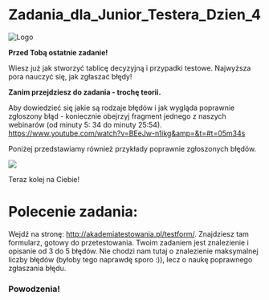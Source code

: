 # Zadania_dla_Junior_Testera_Dzien_4
<img alt="Logo" src="https://testuj.pl/blog/wp-content/uploads/2018/07/testujpl_logo.png">


**Przed Tobą ostatnie zadanie!** 



Wiesz już jak stworzyć tablicę decyzyjną i przypadki testowe. 
Najwyższa pora nauczyć się, jak zgłaszać błędy!


**Zanim przejdziesz do zadania - trochę teorii.**



Aby dowiedzieć się jakie są rodzaje błędów i jak wygląda poprawnie zgłoszony błąd - koniecznie obejrzyj fragment jednego z naszych webinarów (od minuty 5: 34  do minuty 25:54). https://www.youtube.com/watch?v=BEeJw-n1ikg&amp=&t=#t=05m34s 




Poniżej przedstawiamy również przykłady poprawnie zgłoszonych błędów.

<img src="https://testuj.pl/blog/wp-content/uploads/2018/07/błędy1.png">



Teraz kolej na Ciebie!



# Polecenie zadania: 



Wejdź na stronę: http://akademiatestowania.pl/testform/. Znajdziesz tam formularz, gotowy do przetestowania. Twoim zadaniem jest znalezienie i opisanie od 3 do 5 błędów. 
Nie chodzi nam tutaj o znalezienie maksymalnej liczby błędów (byłoby tego naprawdę sporo :)), lecz o naukę poprawnego zgłaszania błędu. 


### Powodzenia!

